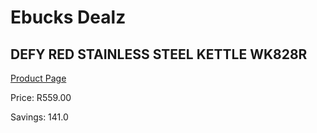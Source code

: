 
# Ebucks Dealz
## DEFY RED STAINLESS STEEL KETTLE WK828R
[Product Page](https://www.ebucks.com/web/shop/productSelected.do?prodId=1151198082&catId=1157551679)

Price: R559.00

Savings: 141.0


	